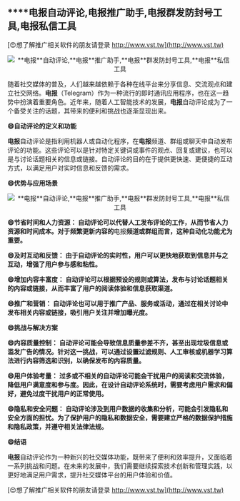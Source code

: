 ## ****电报**自动评论,**电报**推广助手,**电报**群发防封号工具,**电报**私信工具**

[😍想了解推广相关软件的朋友请登录 http://www.vst.tw](http://www.vst.tw)

 <center><img src="https://vst.tw/MP4/tuiguang/png/6.png" alt="**电报**自动评论,**电报**推广助手,**电报**群发防封号工具,**电报**私信工具"></center>

随着社交媒体的普及，人们越来越依赖于各种在线平台来分享信息、交流观点和建立社交网络。**电报**（Telegram）作为一种流行的即时通讯应用程序，也在这一趋势中扮演着重要角色。近年来，随着人工智能技术的发展，**电报**自动评论成为了一个备受关注的话题，其带来的便利和挑战也逐渐显现出来。

**😄自动评论的定义和功能**

**电报**自动评论是指利用机器人或自动化程序，在**电报**频道、群组或聊天中自动发布评论的功能。这些评论可以是针对特定关键词或事件的观点、回复或建议，也可以是与讨论话题相关的信息或链接。自动评论的目的在于提供更快速、更便捷的互动方式，以满足用户对实时信息和反馈的需求。

**😄优势与应用场景**

 <center><img src="https://vst.tw/MP4/tuiguang/png/0.png" alt="**电报**自动评论,**电报**推广助手,**电报**群发防封号工具,**电报**私信工具"></center>

**😄节省时间和人力资源： 自动评论可以代替人工发布评论的工作，从而节省人力资源和时间成本。对于频繁更新内容的**电报**频道或群组而言，这种自动化功能尤为重要。**

**😄及时互动和反馈： 由于自动评论的实时性，用户可以更快地获取到信息并与之互动，增强了用户参与感和粘性。**

**😄增加内容丰富度： 自动评论可以根据预设的规则或算法，发布与讨论话题相关的内容或链接，从而丰富了用户的阅读体验和信息获取渠道。**

**😄推广和营销： 自动评论也可以用于推广产品、服务或活动，通过在相关讨论中发布相关内容或链接，吸引用户关注并增加曝光度。**

**😄挑战与解决方案**

**😄内容质量控制： 自动评论可能会导致信息质量参差不齐，甚至出现垃圾信息或滥发广告的情况。针对这一挑战，可以通过设置过滤规则、人工审核或机器学习算法进行内容筛选和识别，以确保发布的内容质量。**

**😄用户体验考量： 过多或不相关的自动评论可能会干扰用户的阅读和交流体验，降低用户满意度和参与度。因此，在设计自动评论系统时，需要考虑用户需求和偏好，避免过度干扰用户的正常使用。**

**😄隐私和安全问题： 自动评论涉及到用户数据的收集和分析，可能会引发隐私和安全方面的担忧。为了保护用户的隐私和数据安全，需要建立严格的数据保护措施和隐私政策，并遵守相关法律法规。**

**😄结语**

**电报**自动评论作为一种新兴的社交媒体功能，既带来了便利和效率提升，又面临着一系列挑战和问题。在未来的发展中，我们需要继续探索技术创新和管理实践，以更好地满足用户需求，提升社交媒体平台的用户体验和价值。

[😍想了解推广相关软件的朋友请登录 http://www.vst.tw](http://www.vst.tw)



